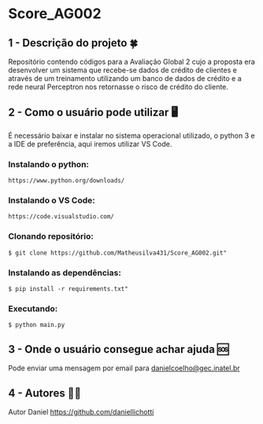 # Score_AG002
## 1 - Descrição do projeto :four_leaf_clover:

Repositório contendo códigos para a Avaliação Global 2 cujo a proposta era desenvolver um sistema que recebe-se dados de crédito de clientes e através de um treinamento utilizando um banco de dados de crédito e a rede neural Perceptron nos retornasse o risco de crédito do cliente.

## 2 - Como o usuário pode utilizar :desktop_computer:
É necessário baixar e instalar no sistema operacional utilizado, o python 3 e a IDE de preferência, aqui iremos utilizar VS Code.

### Instalando o python:
```
https://www.python.org/downloads/
``` 

### Instalando o VS Code:
```
https://code.visualstudio.com/
```

### Clonando repositório:
```
$ git clone https://github.com/Matheusilva431/Score_AG002.git"
``` 

### Instalando as dependências:
```
$ pip install -r requirements.txt"
```

### Executando:
```
$ python main.py
```

## 3 - Onde o usuário consegue achar ajuda 	:sos:

Pode enviar uma mensagem por email para danielcoelho@gec.inatel.br

## 4 - Autores :curly_haired_man:

Autor Daniel https://github.com/daniellichotti

